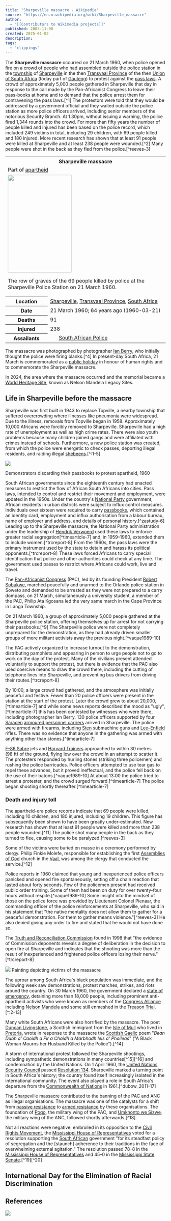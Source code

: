 ```yaml
---
title: "Sharpeville massacre - Wikipedia"
source: "https://en.m.wikipedia.org/wiki/Sharpeville_massacre"
author:
  - "[[Contributors to Wikimedia projects]]"
published: 2003-11-08
created: 2025-01-02
description:
tags:
  - "clippings"
---
```

The **Sharpeville massacre** occurred on 21 March 1960, when police opened fire on a crowd of people who had assembled outside the police station in the [township](https://en.m.wikipedia.org/wiki/Township_\(South_Africa\) "Township (South Africa)") of [Sharpeville](https://en.m.wikipedia.org/wiki/Sharpeville "Sharpeville") in the then [Transvaal Province](https://en.m.wikipedia.org/wiki/Transvaal_\(province\) "Transvaal (province)") of the then [Union of South Africa](https://en.m.wikipedia.org/wiki/Union_of_South_Africa "Union of South Africa") (today part of [Gauteng](https://en.m.wikipedia.org/wiki/Gauteng "Gauteng")) to protest against the [pass laws](https://en.m.wikipedia.org/wiki/Pass_laws "Pass laws"). A crowd of approximately 5,000 people gathered in Sharpeville that day in response to the call made by the Pan-Africanist Congress to leave their pass-books at home and to demand that the police arrest them for contravening the pass laws.[^1] The protestors were told that they would be addressed by a government official and they waited outside the police station as more police officers arrived, including senior members of the notorious Security Branch. At 1.30pm, without issuing a warning, the police fired 1,344 rounds into the crowd. For more than fifty years the number of people killed and injured has been based on the police record, which included 249 victims in total, including 29 children, with 69 people killed and 180 injured. More recent research has shown that at least 91 people were killed at Sharpeville and at least 238 people were wounded.[^2] Many people were shot in the back as they fled from the police.[^reeves-3]

<table><tbody><tr><th colspan="2">Sharpeville massacre</th></tr><tr><td colspan="2">Part of <a href="https://en.m.wikipedia.org/wiki/Apartheid">apartheid</a></td></tr><tr><td colspan="2"><span><a href="https://en.m.wikipedia.org/wiki/File:Sharpeville_Massacre_Graves,_Phelindaba_Cemetery,_Sharpeville,_Vereeniging,_South_Africa.jpg"><img src="https://upload.wikimedia.org/wikipedia/commons/thumb/3/37/Sharpeville_Massacre_Graves%2C_Phelindaba_Cemetery%2C_Sharpeville%2C_Vereeniging%2C_South_Africa.jpg/200px-Sharpeville_Massacre_Graves%2C_Phelindaba_Cemetery%2C_Sharpeville%2C_Vereeniging%2C_South_Africa.jpg" width="200" height="307"></a></span><p>The row of graves of the 69 people killed by police at the Sharpeville Police Station on 21 March 1960.</p></td></tr><tr><th scope="row">Location</th><td><a href="https://en.m.wikipedia.org/wiki/Sharpeville">Sharpeville</a>, <a href="https://en.m.wikipedia.org/wiki/Transvaal_(province)">Transvaal Province</a>, <a href="https://en.m.wikipedia.org/wiki/Union_of_South_Africa">South Africa</a></td></tr><tr><th scope="row">Date</th><td>21&nbsp;March 1960<span>; 64 years ago</span><span>&nbsp;(<span>1960-03-21</span>)</span></td></tr><tr><th scope="row">Deaths</th><td>91</td></tr><tr><th scope="row">Injured</th><td>238</td></tr><tr><th scope="row">Assailants</th><td><span><span><span><img src="https://upload.wikimedia.org/wikipedia/commons/thumb/c/ce/Flag_of_the_South_African_Police_%281981%E2%80%931994%29.svg/23px-Flag_of_the_South_African_Police_%281981%E2%80%931994%29.svg.png" width="23" height="15"></span></span></span> <a href="https://en.m.wikipedia.org/wiki/South_African_Police">South African Police</a></td></tr></tbody></table>

The massacre was photographed by photographer [Ian Berry](https://en.m.wikipedia.org/wiki/Ian_Berry_\(photojournalist\) "Ian Berry (photojournalist)"), who initially thought the police were firing blanks.[^4] In present-day South Africa, 21 March is commemorated as a [public holiday](https://en.m.wikipedia.org/wiki/Public_holiday "Public holiday") in honour of human rights and to commemorate the Sharpeville massacre.

In 2024, the area where the massacre occurred and the memorial became a [World Heritage Site](https://en.m.wikipedia.org/wiki/World_Heritage_Site "World Heritage Site"), known as Nelson Mandela Legacy Sites.

## Life in Sharpeville before the massacre

Sharpeville was first built in 1943 to replace Topville, a nearby township that suffered overcrowding where illnesses like pneumonia were widespread. Due to the illness, removals from Topville began in 1958. Approximately 10,000 Africans were forcibly removed to Sharpeville. Sharpeville had a high rate of unemployment as well as high crime rates. There were also youth problems because many children joined gangs and were affiliated with crimes instead of schools. Furthermore, a new police station was created, from which the police were energetic to check passes, deporting illegal residents, and raiding illegal [shebeens](https://en.m.wikipedia.org/wiki/Shebeen "Shebeen").[^:1-5]

![](https://upload.wikimedia.org/wikipedia/commons/thumb/7/72/Protestors_discarding_passbooks_in_South_Africa.jpg/220px-Protestors_discarding_passbooks_in_South_Africa.jpg)

Demonstrators discarding their passbooks to protest apartheid, 1960

South African governments since the eighteenth century had enacted measures to restrict the flow of African South Africans into cities. Pass laws, intended to control and restrict their movement and employment, were updated in the 1950s. Under the country's [National Party](https://en.m.wikipedia.org/wiki/National_Party_\(South_Africa\) "National Party (South Africa)") government, African residents in urban districts were subject to influx control measures. Individuals over sixteen were required to carry [passbooks](https://en.m.wikipedia.org/wiki/Pass_laws "Pass laws"), which contained an identity card, employment and influx authorisation from a labour bureau, name of employer and address, and details of personal history.[^zastudy-6] Leading up to the Sharpeville massacre, the National Party administration under the leadership of [Hendrik Verwoerd](https://en.m.wikipedia.org/wiki/Hendrik_Verwoerd "Hendrik Verwoerd") used these laws to enforce greater racial segregation[^timearticle-7] and, in 1959–1960, extended them to include women.[^trcreport-8]  From the 1960s, the pass laws were the primary instrument used by the state to detain and harass its political opponents.[^trcreport-8]  These laws forced Africans to carry special identification that police and other authorities could check at any time. The government used passes to restrict where Africans could work, live and travel.

The [Pan-Africanist Congress](https://en.m.wikipedia.org/wiki/Pan-Africanist_Congress "Pan-Africanist Congress") (PAC), led by its founding President [Robert Sobukwe](https://en.m.wikipedia.org/wiki/Robert_Sobukwe "Robert Sobukwe"), marched peacefully and unarmed to the Orlando police station in Soweto and demanded to be arrested as they were not prepared to a carry dompass, on 21 March, simultaneously a university student, a member of the PAC, Philip Ata Kgosana led the very same march in the Cape Province in Langa Township.

On 21 March 1960, a group of approximately 5,000 people gathered at the Sharpeville police station, offering themselves up for arrest for not carrying their passbooks.[^9] The Sharpeville police were not completely unprepared for the demonstration, as they had already driven smaller groups of more militant activists away the previous night.[^vaque1989-10]

The PAC actively organized to increase turnout to the demonstration, distributing pamphlets and appearing in person to urge people not to go to work on the day of the protest. Many of the civilians present attended voluntarily to support the protest, but there is evidence that the PAC also used coercive means to draw the crowd there, including the cutting of telephone lines into Sharpeville, and preventing bus drivers from driving their routes.[^trcreport-8] 

By 10:00, a large crowd had gathered, and the atmosphere was initially peaceful and festive. Fewer than 20 police officers were present in the station at the start of the protest. Later the crowd grew to about 20,000,[^timearticle-7] and while some news reports described the mood as "ugly",[^timearticle-7] this has been contested by witnesses who were there, including photographer Ian Berry. 130 police officers supported by four [Saracen](https://en.m.wikipedia.org/wiki/Alvis_Saracen "Alvis Saracen") [armoured personnel carriers](https://en.m.wikipedia.org/wiki/Armoured_personnel_carrier "Armoured personnel carrier") arrived in Sharpeville. The police were armed with firearms, including [Sten](https://en.m.wikipedia.org/wiki/Sten "Sten") submachine guns and [Lee–Enfield](https://en.m.wikipedia.org/wiki/Lee%E2%80%93Enfield "Lee–Enfield") rifles. There was no evidence that anyone in the gathering was armed with anything other than stones.[^timearticle-7]

[F-86 Sabre](https://en.m.wikipedia.org/wiki/North_American_F-86_Sabre "North American F-86 Sabre") jets and [Harvard Trainers](https://en.m.wikipedia.org/wiki/North_American_T-6_Texan "North American T-6 Texan") approached to within 30 metres (98 ft) of the ground, flying low over the crowd in an attempt to scatter it. The protesters responded by hurling stones (striking three policemen) and rushing the police barricades. Police officers attempted to use tear gas to repel these advances, but it proved ineffectual, and the police fell back on the use of their batons.[^vaque1989-10] At about 13:00 the police tried to arrest a protester, and the crowd surged forward.[^timearticle-7] The police began shooting shortly thereafter.[^timearticle-7]

### Death and injury toll

The apartheid-era police records indicate that 69 people were killed, including 10 children, and 180 injured, including 19 children. This figure has subsequently been shown to have been greatly under-estimated. New research has shown that at least 91 people were killed and more than 238 people wounded.[^11] The police shot many people in the back as they turned to flee, causing some to be paralyzed.[^reeves-3]

Some of the victims were buried en masse in a ceremony performed by clergy. Philip Finkie Molefe, responsible for establishing the first [Assemblies of God](https://en.m.wikipedia.org/wiki/Assemblies_of_God "Assemblies of God") church in the [Vaal](https://en.m.wikipedia.org/wiki/Vaal_River "Vaal River"), was among the clergy that conducted the service.[^12]

Police reports in 1960 claimed that young and inexperienced police officers panicked and opened fire spontaneously, setting off a chain reaction that lasted about forty seconds. Few of the policemen present had received public order training. Some of them had been on duty for over twenty-four hours without respite.[^vaque1989-10] Some insight into the mindset of those on the police force was provided by Lieutenant Colonel Pienaar, the commanding officer of the police reinforcements at Sharpeville, who said in his statement that "the native mentality does not allow them to gather for a peaceful demonstration. For them to gather means violence."[^reeves-3] He also denied giving any order to fire and stated that he would not have done so.

The [Truth and Reconciliation Commission](https://en.m.wikipedia.org/wiki/Truth_and_Reconciliation_Commission_\(South_Africa\) "Truth and Reconciliation Commission (South Africa)") found in 1998 that "the evidence of Commission deponents reveals a degree of deliberation in the decision to open fire at Sharpeville and indicates that the shooting was more than the result of inexperienced and frightened police officers losing their nerve."[^trcreport-8] 

![](https://upload.wikimedia.org/wikipedia/commons/thumb/8/83/Murder_at_Sharpeville_21_March_1960.jpg/220px-Murder_at_Sharpeville_21_March_1960.jpg)
Painting depicting victims of the massacre

The uproar among South Africa's black population was immediate, and the following week saw demonstrations, protest marches, strikes, and riots around the country. On 30 March 1960, the government declared a [state of emergency](https://en.m.wikipedia.org/wiki/State_of_emergency "State of emergency"), detaining more than 18,000 people, including prominent anti-apartheid activists who were known as members of the [Congress Alliance](https://en.m.wikipedia.org/wiki/Congress_Alliance "Congress Alliance") including [Nelson Mandela](https://en.m.wikipedia.org/wiki/Nelson_Mandela "Nelson Mandela") and some still enmeshed in the [Treason Trial](https://en.m.wikipedia.org/wiki/1956_Treason_Trial "1956 Treason Trial").[^:2-13]

Many white South Africans were also horrified by the massacre. The poet [Duncan Livingstone](https://en.m.wikipedia.org/wiki/Duncan_Livingstone "Duncan Livingstone"), a Scottish immigrant from the [Isle of Mull](https://en.m.wikipedia.org/wiki/Isle_of_Mull "Isle of Mull") who lived in [Pretoria](https://en.m.wikipedia.org/wiki/Pretoria "Pretoria"), wrote in response to the massacre the [Scottish Gaelic](https://en.m.wikipedia.org/wiki/Scottish_Gaelic "Scottish Gaelic") poem "*Bean Dubh a' Caoidh a Fir a Chaidh a Marbhadh leis a' Phoileas*" ("A Black Woman Mourns her Husband Killed by the Police").[^14]

A storm of international protest followed the Sharpeville shootings, including sympathetic demonstrations in many countries[^15][^16] and condemnation by the United Nations. On 1 April 1960, the [United Nations Security Council](https://en.m.wikipedia.org/wiki/United_Nations_Security_Council "United Nations Security Council") passed [Resolution 134](https://en.m.wikipedia.org/wiki/United_Nations_Security_Council_Resolution_134 "United Nations Security Council Resolution 134"). Sharpeville marked a turning point in South Africa's history; the country found itself increasingly isolated in the international community. The event also played a role in South Africa's departure from the [Commonwealth of Nations](https://en.m.wikipedia.org/wiki/Commonwealth_of_Nations "Commonwealth of Nations") in 1961.[^dubow_2011-17]

The Sharpeville massacre contributed to the banning of the PAC and ANC as illegal organisations. The massacre was one of the catalysts for a shift from [passive resistance](https://en.m.wikipedia.org/wiki/Passive_resistance "Passive resistance") to [armed resistance](https://en.m.wikipedia.org/wiki/Armed_resistance "Armed resistance") by these organisations. The foundation of [Poqo](https://en.m.wikipedia.org/wiki/Poqo "Poqo"), the military wing of the PAC, and [Umkhonto we Sizwe](https://en.m.wikipedia.org/wiki/Umkhonto_we_Sizwe "Umkhonto we Sizwe"), the military wing of the ANC, followed shortly afterwards.[^18]

Not all reactions were negative: embroiled in its opposition to the [Civil Rights Movement](https://en.m.wikipedia.org/wiki/Civil_Rights_Movement "Civil Rights Movement"), the [Mississippi House of Representatives](https://en.m.wikipedia.org/wiki/Mississippi_House_of_Representatives "Mississippi House of Representatives") voted for a resolution supporting the [South African](https://en.m.wikipedia.org/wiki/South_Africa "South Africa") government "for its steadfast policy of segregation and the \[staunch\] adherence to their traditions in the face of overwhelming external agitation." The resolution passed 78–8 in the [Mississippi House of Representatives](https://en.m.wikipedia.org/wiki/Mississippi_House_of_Representatives "Mississippi House of Representatives") and 45–0 in the [Mississippi State Senate](https://en.m.wikipedia.org/wiki/Mississippi_State_Senate "Mississippi State Senate").[^19][^20]

## International Day for the Elimination of Racial Discrimination

## References

![](https://youtu.be/n2EvZ8cYcC8?feature=shared)
